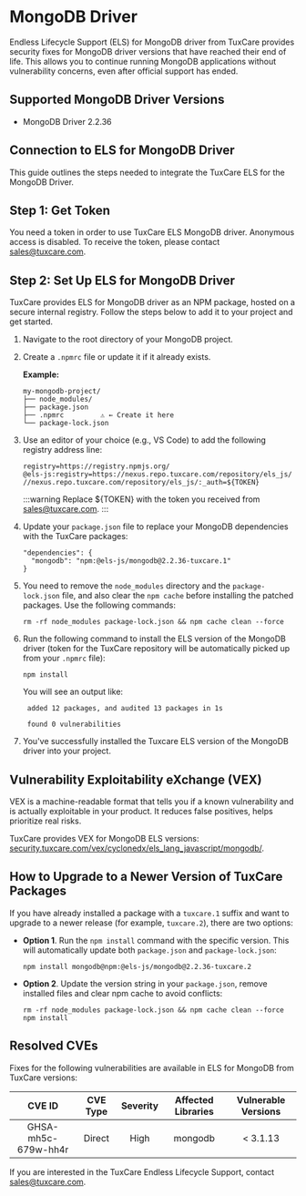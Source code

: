 # MongoDB Driver

Endless Lifecycle Support (ELS) for MongoDB driver from TuxCare provides security fixes for MongoDB driver versions that have reached their end of life. This allows you to continue running MongoDB applications without vulnerability concerns, even after official support has ended.

## Supported MongoDB Driver Versions

* MongoDB Driver 2.2.36

## Connection to ELS for MongoDB Driver

This guide outlines the steps needed to integrate the TuxCare ELS for the MongoDB Driver.

## Step 1: Get Token

You need a token in order to use TuxCare ELS MongoDB driver. Anonymous access is disabled. To receive the token, please contact [sales@tuxcare.com](mailto:sales@tuxcare.com).

## Step 2: Set Up ELS for MongoDB Driver

TuxCare provides ELS for MongoDB driver as an NPM package, hosted on a secure internal registry. Follow the steps below to add it to your project and get started.

1. Navigate to the root directory of your MongoDB project.
2. Create a `.npmrc` file or update it if it already exists.

   **Example:**

   ```text
   my-mongodb-project/
   ├── node_modules/
   ├── package.json
   ├── .npmrc         ⚠️ ← Create it here
   └── package-lock.json
   ```

3. Use an editor of your choice (e.g., VS Code) to add the following registry address line:

   <CodeWithCopy>

   ```text
   registry=https://registry.npmjs.org/
   @els-js:registry=https://nexus.repo.tuxcare.com/repository/els_js/
   //nexus.repo.tuxcare.com/repository/els_js/:_auth=${TOKEN}
   ```

   </CodeWithCopy>

   :::warning
   Replace ${TOKEN} with the token you received from [sales@tuxcare.com](mailto:sales@tuxcare.com).
   :::

4. Update your `package.json` file to replace your MongoDB dependencies with the TuxCare packages:

   <CodeWithCopy>

   ```text
   "dependencies": {
     "mongodb": "npm:@els-js/mongodb@2.2.36-tuxcare.1"
   }
   ```

   </CodeWithCopy>

5. You need to remove the `node_modules` directory and the `package-lock.json` file, and also clear the `npm cache` before installing the patched packages. Use the following commands:
   
   <CodeWithCopy>

   ```text
   rm -rf node_modules package-lock.json && npm cache clean --force
   ```

   </CodeWithCopy>

6. Run the following command to install the ELS version of the MongoDB driver (token for the TuxCare repository will be automatically picked up from your `.npmrc` file):

   <CodeWithCopy>

   ```text
   npm install
   ```

   </CodeWithCopy>

   You will see an output like:

   ```text
    added 12 packages, and audited 13 packages in 1s
    
    found 0 vulnerabilities
   ```

7. You've successfully installed the Tuxcare ELS version of the MongoDB driver into your project.

## Vulnerability Exploitability eXchange (VEX) 

VEX is a machine-readable format that tells you if a known vulnerability and is actually exploitable in your product. It reduces false positives, helps prioritize real risks.

TuxCare provides VEX for MongoDB ELS versions: [security.tuxcare.com/vex/cyclonedx/els_lang_javascript/mongodb/](https://security.tuxcare.com/vex/cyclonedx/els_lang_javascript/mongodb/).

## How to Upgrade to a Newer Version of TuxCare Packages

If you have already installed a package with a `tuxcare.1` suffix and want to upgrade to a newer release (for example, `tuxcare.2`), there are two options:

* **Option 1**. Run the `npm install` command with the specific version. This will automatically update both `package.json` and `package-lock.json`:

  <CodeWithCopy>

  ```text
  npm install mongodb@npm:@els-js/mongodb@2.2.36-tuxcare.2
  ```

  </CodeWithCopy>

* **Option 2**. Update the version string in your `package.json`, remove installed files and clear npm cache to avoid conflicts:

  <CodeWithCopy>

  ```text
  rm -rf node_modules package-lock.json && npm cache clean --force
  npm install
  ```

  </CodeWithCopy>

## Resolved CVEs

Fixes for the following vulnerabilities are available in ELS for MongoDB from TuxCare versions:

| CVE ID         | CVE Type | Severity | Affected Libraries | Vulnerable Versions |
| :------------: | :------: |:--------:|:------------------:| :----------------: |
| GHSA-mh5c-679w-hh4r | Direct   | High     | mongodb           | < 3.1.13          |

If you are interested in the TuxCare Endless Lifecycle Support, contact [sales@tuxcare.com](mailto:sales@tuxcare.com).
